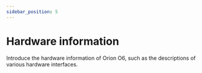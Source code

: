 ```yaml
---
sidebar_position: 5
---
```


# Hardware information

Introduce the hardware information of Orion O6, such as the descriptions of various hardware interfaces.

<DocCardList />
